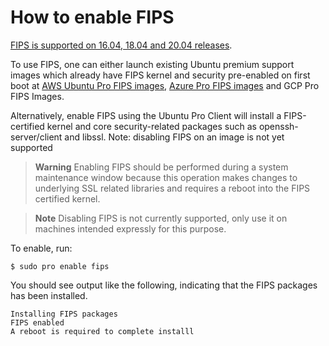 # How to enable FIPS

[FIPS is supported on 16.04, 18.04 and 20.04 releases](https://ubuntu.com/security/certifications/docs/fips).

To use FIPS, one can either launch existing Ubuntu premium support images which already have FIPS
kernel and security pre-enabled on first boot at [AWS Ubuntu Pro FIPS images](https://ubuntu.com/aws/fips), [Azure Pro FIPS images](https://ubuntu.com/azure/fips) and GCP Pro FIPS Images.

Alternatively, enable FIPS using the Ubuntu Pro Client will install a FIPS-certified kernel and core security-related
packages such as openssh-server/client and libssl. Note: disabling FIPS on an image is not yet
supported

> **Warning**
> Enabling FIPS should be performed during a system maintenance window because this operation
> makes changes to underlying SSL related libraries and requires a reboot into the FIPS certified
> kernel.

> **Note**
> Disabling FIPS is not currently supported, only use it on machines intended expressly for this
> purpose.

To enable, run:

```console
$ sudo pro enable fips
```

You should see output like the following, indicating that the FIPS packages has been installed.

```
Installing FIPS packages
FIPS enabled
A reboot is required to complete installl
```
